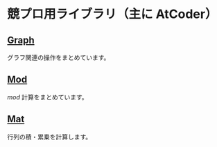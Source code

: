 # 競プロ用ライブラリ（主に AtCoder）

## [Graph](graph)

グラフ関連の操作をまとめています。

## [Mod](mod)

$mod$ 計算をまとめています。

## [Mat](mat)

行列の積・累乗を計算します。
